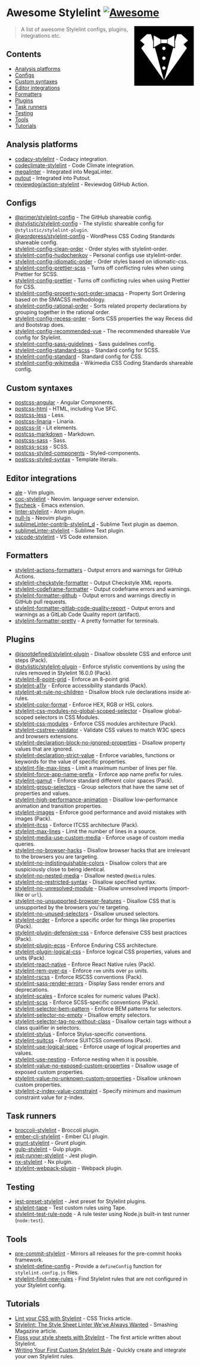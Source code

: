 <!--lint disable awesome-heading-->

# Awesome Stylelint [![Awesome](https://awesome.re/badge.svg)](https://awesome.re)

<a href="https://stylelint.io/"><img src="https://raw.githubusercontent.com/stylelint/stylelint/main/identity/stylelint-icon-white-512.png" width="160" align="right" alt="Stylelint" /></a>

> A list of awesome Stylelint configs, plugins, integrations etc.

## Contents

- [Analysis platforms](#analysis-platforms)
- [Configs](#configs)
- [Custom syntaxes](#custom-syntaxes)
- [Editor integrations](#editor-integrations)
- [Formatters](#formatters)
- [Plugins](#plugins)
- [Task runners](#task-runners)
- [Testing](#testing)
- [Tools](#tools)
- [Tutorials](#tutorials)

## Analysis platforms

- [codacy-stylelint](https://github.com/codacy/codacy-stylelint) - Codacy integration.
- [codeclimate-stylelint](https://github.com/gilbarbara/codeclimate-stylelint) - Code Climate integration.
- [megalinter](https://megalinter.io) - Integrated into MegaLinter.
- [putout](https://github.com/coderaiser/putout) - Integrated into Putout.
- [reviewdog/action-stylelint](https://github.com/reviewdog/action-stylelint) - Reviewdog GitHub Action.

## Configs

- [@primer/stylelint-config](https://www.npmjs.com/package/@primer/stylelint-config) - The GitHub shareable config.
- [@stylistic/stylelint-config](https://www.npmjs.com/package/@stylistic/stylelint-config) - The stylistic shareable config for `@stylistic/stylelint-plugin`.
- [@wordpress/stylelint-config](https://www.npmjs.com/package/@wordpress/stylelint-config) - WordPress CSS Coding Standards shareable config.
- [stylelint-config-clean-order](https://www.npmjs.com/package/stylelint-config-clean-order) - Order styles with stylelint-order.
- [stylelint-config-hudochenkov](https://www.npmjs.com/package/stylelint-config-hudochenkov) - Personal configs use stylelint-order.
- [stylelint-config-idiomatic-order](https://www.npmjs.com/package/stylelint-config-idiomatic-order) - Order styles based on idiomatic-css.
- [stylelint-config-prettier-scss](https://www.npmjs.com/package/stylelint-config-prettier-scss) - Turns off conflicting rules when using Prettier for SCSS.
- [stylelint-config-prettier](https://www.npmjs.com/package/stylelint-config-prettier) - Turns off conflicting rules when using Prettier for CSS.
- [stylelint-config-property-sort-order-smacss](https://www.npmjs.com/package/stylelint-config-property-sort-order-smacss) - Property Sort Ordering based on the SMACSS methodology.
- [stylelint-config-rational-order](https://www.npmjs.com/package/stylelint-config-rational-order) - Sorts related property declarations by grouping together in the rational order.
- [stylelint-config-recess-order](https://www.npmjs.com/package/stylelint-config-recess-order) - Sorts CSS properties the way Recess did and Bootstrap does.
- [stylelint-config-recommended-vue](https://www.npmjs.com/package/stylelint-config-recommended-vue) - The recommended shareable Vue config for Stylelint.
- [stylelint-config-sass-guidelines](https://www.npmjs.com/package/stylelint-config-sass-guidelines) - Sass guidelines config.
- [stylelint-config-standard-scss](https://www.npmjs.com/package/stylelint-config-standard-scss) - Standard config for SCSS.
- [stylelint-config-standard](https://www.npmjs.com/package/stylelint-config-standard) - Standard config for CSS.
- [stylelint-config-wikimedia](https://www.npmjs.com/package/stylelint-config-wikimedia) - Wikimedia CSS Coding Standards shareable config.

## Custom syntaxes

- [postcss-angular](https://www.npmjs.com/package/postcss-angular) - Angular Components.
- [postcss-html](https://www.npmjs.com/package/postcss-html) - HTML, including Vue SFC.
- [postcss-less](https://www.npmjs.com/package/postcss-less) - Less.
- [postcss-linaria](https://www.npmjs.com/package/@linaria/postcss-linaria) - Linaria.
- [postcss-lit](https://www.npmjs.com/package/postcss-lit) - Lit elements.
- [postcss-markdown](https://www.npmjs.com/package/postcss-markdown) - Markdown.
- [postcss-sass](https://www.npmjs.com/package/postcss-sass) - Sass.
- [postcss-scss](https://www.npmjs.com/package/postcss-scss) - SCSS.
- [postcss-styled-components](https://www.npmjs.com/package/postcss-styled-components) - Styled-components.
- [postcss-styled-syntax](https://www.npmjs.com/package/postcss-styled-syntax) - Template literals.

## Editor integrations

- [ale](https://github.com/dense-analysis/ale) - Vim plugin.
- [coc-stylelint](https://github.com/neoclide/coc-stylelint) - Neovim. language server extension.
- [flycheck](https://github.com/flycheck/flycheck) - Emacs extension.
- [linter-stylelint](https://github.com/AtomLinter/linter-stylelint) - Atom plugin.
- [null-ls](https://github.com/jose-elias-alvarez/null-ls.nvim/blob/main/doc/BUILTINS.md#stylelint-1) - Neovim plugin.
- [sublimeLinter-contrib-stylelint_d](https://github.com/jo-sm/SublimeLinter-contrib-stylelint_d) - Sublime Text plugin as daemon.
- [sublimeLinter-stylelint](https://github.com/SublimeLinter/SublimeLinter-stylelint) - Sublime Text plugin.
- [vscode-stylelint](https://marketplace.visualstudio.com/items?itemName=stylelint.vscode-stylelint) - VS Code extension.

## Formatters

- [stylelint-actions-formatters](https://www.npmjs.com/package/stylelint-actions-formatters) - Output errors and warnings for GitHub Actions.
- [stylelint-checkstyle-formatter](https://www.npmjs.com/package/stylelint-checkstyle-formatter) - Output Checkstyle XML reports.
- [stylelint-codeframe-formatter](https://www.npmjs.com/package/stylelint-codeframe-formatter) - Output codeframe errors and warnings.
- [stylelint-formatter-github](https://www.npmjs.com/package/stylelint-formatter-github) - Output errors and warnings directly in GitHub pull requests.
- [stylelint-formatter-gitlab-code-quality-report](https://www.npmjs.com/package/stylelint-formatter-gitlab-code-quality-report) - Output errors and warnings as a GitLab Code Quality report (artifact).
- [stylelint-formatter-pretty](https://www.npmjs.com/package/stylelint-formatter-pretty) - A pretty formatter for terminals.

## Plugins

- [@isnotdefined/stylelint-plugin](https://www.npmjs.com/package/@isnotdefined/stylelint-plugin) - Disallow obsolete CSS and enforce unit steps (Pack).
- [@stylistic/stylelint-plugin](https://www.npmjs.com/package/@stylistic/stylelint-plugin) - Enforce stylistic conventions by using the rules removed in Stylelint 16.0.0 (Pack).
- [stylelint-8-point-grid](https://www.npmjs.com/package/stylelint-8-point-grid) - Enforce an 8-point grid.
- [stylelint-a11y](https://www.npmjs.com/package/stylelint-a11y) - Enforce accessibility standards (Pack).
- [stylelint-at-rule-no-children](https://www.npmjs.com/package/stylelint-at-rule-no-children) - Disallow block rule declarations inside at-rules.
- [stylelint-color-format](https://www.npmjs.com/package/stylelint-color-format) - Enforce HEX, RGB or HSL colors.
- [stylelint-css-modules-no-global-scoped-selector](https://www.npmjs.com/package/stylelint-css-modules-no-global-scoped-selector) - Disallow global-scoped selectors in CSS Modules.
- [stylelint-css-modules](https://www.npmjs.com/package/stylelint-css-modules) - Enforce CSS modules architecture (Pack).
- [stylelint-csstree-validator](https://www.npmjs.com/package/stylelint-csstree-validator) - Validate CSS values to match W3C specs and browsers extensions.
- [stylelint-declaration-block-no-ignored-properties](https://www.npmjs.com/package/stylelint-declaration-block-no-ignored-properties) - Disallow property values that are ignored.
- [stylelint-declaration-strict-value](https://www.npmjs.com/package/stylelint-declaration-strict-value) - Enforce variables, functions or keywords for the value of specific properties.
- [stylelint-file-max-lines](https://www.npmjs.com/package/stylelint-file-max-lines) - Limit a maximum number of lines per file.
- [stylelint-force-app-name-prefix](https://www.npmjs.com/package/stylelint-force-app-name-prefix) - Enforce app name prefix for rules.
- [stylelint-gamut](https://www.npmjs.com/package/stylelint-gamut) - Enforce standard different color spaces (Pack).
- [stylelint-group-selectors](https://www.npmjs.com/package/stylelint-group-selectors) - Group selectors that have the same set of properties and values.
- [stylelint-high-performance-animation](https://github.com/kristerkari/stylelint-high-performance-animation) - Disallow low-performance animation and transition properties.
- [stylelint-images](https://www.npmjs.com/package/stylelint-images) - Enforce good performance and avoid mistakes with images (Pack).
- [stylelint-itcss](https://www.npmjs.com/package/stylelint-itcss) - Enforce ITCSS architecture (Pack).
- [stylelint-max-lines](https://www.npmjs.com/package/stylelint-max-lines) - Limit the number of lines in a source.
- [stylelint-media-use-custom-media](https://www.npmjs.com/package/stylelint-media-use-custom-media) - Enforce usage of custom media queries.
- [stylelint-no-browser-hacks](https://www.npmjs.com/package/stylelint-no-browser-hacks) - Disallow browser hacks that are irrelevant to the browsers you are targeting.
- [stylelint-no-indistinguishable-colors](https://www.npmjs.com/package/stylelint-no-indistinguishable-colors) - Disallow colors that are suspiciously close to being identical.
- [stylelint-no-nested-media](https://www.npmjs.com/package/stylelint-no-nested-media) - Disallow nested `@media` rules.
- [stylelint-no-restricted-syntax](https://www.npmjs.com/package/stylelint-no-restricted-syntax) - Disallow specified syntax.
- [stylelint-no-unresolved-module](https://www.npmjs.com/package/stylelint-no-unresolved-module) - Disallow unresolved imports (import-like or `url`).
- [stylelint-no-unsupported-browser-features](https://www.npmjs.com/package/stylelint-no-unsupported-browser-features) - Disallow CSS that is unsupported by the browsers you're targeting.
- [stylelint-no-unused-selectors](https://www.npmjs.com/package/stylelint-no-unused-selectors) - Disallow unused selectors.
- [stylelint-order](https://www.npmjs.com/package/stylelint-order) - Enforce a specific order for things like properties (Pack).
- [stylelint-plugin-defensive-css](https://www.npmjs.com/package/stylelint-plugin-defensive-css) - Enforce defensive CSS best practices (Pack).
- [stylelint-plugin-ecss](https://www.npmjs.com/package/stylelint-plugin-ecss) - Enforce Enduring CSS architecture.
- [stylelint-plugin-logical-css](https://www.npmjs.com/package/stylelint-plugin-logical-css) - Enforce logical CSS properties, values and units (Pack).
- [stylelint-react-native](https://www.npmjs.com/package/stylelint-react-native) - Enforce React Native rules (Pack).
- [stylelint-rem-over-px](https://www.npmjs.com/package/stylelint-rem-over-px) - Enforce `rem` units over `px` units.
- [stylelint-rscss](https://www.npmjs.com/package/stylelint-rscss) - Enforce RSCSS conventions (Pack).
- [stylelint-sass-render-errors](https://www.npmjs.com/package/stylelint-sass-render-errors) - Display Sass render errors and deprecations.
- [stylelint-scales](https://www.npmjs.com/package/stylelint-scales) - Enforce scales for numeric values (Pack).
- [stylelint-scss](https://www.npmjs.com/package/stylelint-scss) - Enforce SCSS-specific conventions (Pack).
- [stylelint-selector-bem-pattern](https://www.npmjs.com/package/stylelint-selector-bem-pattern) - Enforce BEM patterns for selectors.
- [stylelint-selector-no-empty](https://www.npmjs.com/package/stylelint-selector-no-empty) - Disallow empty selectors.
- [stylelint-selector-tag-no-without-class](https://www.npmjs.com/package/stylelint-selector-tag-no-without-class) - Disallow certain tags without a class qualifier in selectors.
- [stylelint-stylus](https://www.npmjs.com/package/stylelint-stylus) - Enforce Stylus-specific conventions.
- [stylelint-suitcss](https://www.npmjs.com/package/stylelint-suitcss) - Enforce SUITCSS conventions (Pack).
- [stylelint-use-logical-spec](https://www.npmjs.com/package/stylelint-use-logical-spec) - Enforce usage of logical properties and values.
- [stylelint-use-nesting](https://www.npmjs.com/package/stylelint-use-nesting) - Enforce nesting when it is possible.
- [stylelint-value-no-exposed-custom-properties](https://www.npmjs.com/package/stylelint-value-no-exposed-custom-properties) - Disallow usage of exposed custom properties.
- [stylelint-value-no-unknown-custom-properties](https://www.npmjs.com/package/stylelint-value-no-unknown-custom-properties) - Disallow unknown custom properties.
- [stylelint-z-index-value-constraint](https://www.npmjs.com/package/stylelint-z-index-value-constraint) - Specify minimum and maximum constraint value for z-index.

## Task runners

- [broccoli-stylelint](https://www.npmjs.com/package/broccoli-stylelint) - Broccoli plugin.
- [ember-cli-stylelint](https://www.npmjs.com/package/ember-cli-stylelint) - Ember CLI plugin.
- [grunt-stylelint](https://www.npmjs.com/package/grunt-stylelint) - Grunt plugin.
- [gulp-stylelint](https://www.npmjs.com/package/gulp-stylelint) - Gulp plugin.
- [jest-runner-stylelint](https://www.npmjs.com/package/jest-runner-stylelint) - Jest plugin.
- [nx-stylelint](https://www.npmjs.com/package/nx-stylelint) - Nx plugin.
- [stylelint-webpack-plugin](https://www.npmjs.com/package/stylelint-webpack-plugin) - Webpack plugin.

## Testing

- [jest-preset-stylelint](https://www.npmjs.com/package/jest-preset-stylelint) - Jest preset for Stylelint plugins.
- [stylelint-tape](https://www.npmjs.com/package/stylelint-tape) - Test custom rules using Tape.
- [stylelint-test-rule-node](https://www.npmjs.com/package/stylelint-test-rule-node) - A rule tester using Node.js built-in test runner (`node:test`).

## Tools

- [pre-commit-stylelint](https://github.com/thibaudcolas/pre-commit-stylelint) - Mirrors all releases for the pre-commit hooks framework.
- [stylelint-define-config](https://www.npmjs.com/package/stylelint-define-config) - Provide a `defineConfig` function for `stylelint.config.js` files.
- [stylelint-find-new-rules](https://www.npmjs.com/package/stylelint-find-new-rules) - Find Stylelint rules that are not configured in your Stylelint config.

## Tutorials

- [Lint your CSS with Stylelint](https://css-tricks.com/stylelint/) - CSS Tricks article.
- [Stylelint: The Style Sheet Linter We've Always Wanted](https://www.smashingmagazine.com/2016/05/stylelint-the-style-sheet-linter-weve-always-wanted/) - Smashing Magazine article.
- [Floss your style sheets with Stylelint](https://benfrain.com/floss-your-style-sheets-with-stylelint/) - The first article written about Stylelint.
- [Writing Your First Custom Stylelint Rule](https://medium.com/swlh/writing-your-first-custom-stylelint-rule-a9620bb2fb73) - Quickly create and integrate your own Stylelint rules.
